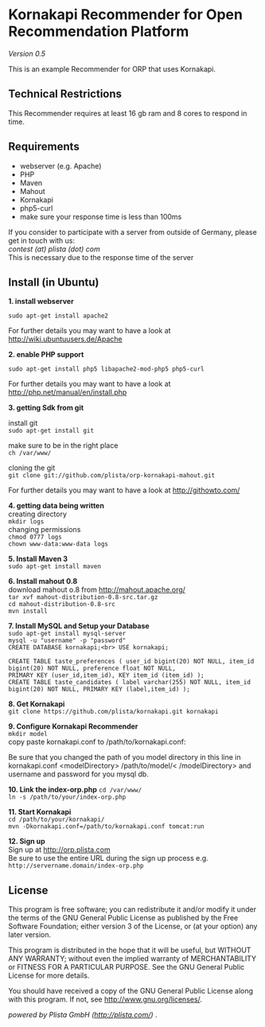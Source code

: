 Kornakapi Recommender for Open Recommendation Platform
==================================
*Version 0.5*

This is an example Recommender for ORP that uses Kornakapi.

Technical Restrictions
----------------------

This Recommender requires at least 16 gb ram and 8 cores to respond in time.




Requirements
------------
-  webserver (e.g. Apache)
-  PHP
- Maven
- Mahout
- Kornakapi
- php5-curl
-  make sure your response time is less than 100ms

If you consider to participate with a server from outside of Germany, please get in touch with us:<br>
*contest (at) plista (dot) com* <br>
This is necessary due to the response time of the server

Install (in Ubuntu)
-------------------

**1. install webserver**


`sudo apt-get install apache2`

For further details you may want to have a look at http://wiki.ubuntuusers.de/Apache


**2. enable PHP support**

`sudo apt-get install php5 libapache2-mod-php5 php5-curl`



For further details you may want to have a look at http://php.net/manual/en/install.php

**3. getting Sdk from git**

 install git<br>
`sudo apt-get install git`

 make sure to be in the right place<br>
`ch /var/www/`

 cloning the git<br>
`git clone git://github.com/plista/orp-kornakapi-mahout.git`

For further details you may want to have a look at http://githowto.com/


**4. getting data being written** <br>
creating directory <br>
`mkdir logs` <br>
changing permissions <br>
`chmod 0777 logs` <br>
`chown www-data:www-data logs` <br>

**5. Install Maven 3**<br>
`sudo apt-get install maven`

**6. Install mahout 0.8**<br>
download mahout o.8 from http://mahout.apache.org/<br>
`tar xvf mahout-distribution-0.8-src.tar.gz`<br>
`cd mahout-distribution-0.8-src`<br>
`mvn install`<br>

**7. Install MySQL and Setup your Database**<br>
`sudo apt-get install mysql-server`<br>
`mysql -u "username" -p "password"`<br>
`CREATE DATABASE kornakapi;<br>
USE kornakapi;`<br>

`CREATE TABLE taste_preferences (
  user_id bigint(20) NOT NULL,
  item_id bigint(20) NOT NULL,
  preference float NOT NULL,`<br>
  `PRIMARY KEY (user_id,item_id),
  KEY item_id (item_id)
);`
<br>
`CREATE TABLE taste_candidates (
  label varchar(255) NOT NULL,
  item_id bigint(20) NOT NULL,
  PRIMARY KEY (label,item_id)
);`

**8. Get Kornakapi**<br>
`git clone https://github.com/plista/kornakapi.git kornakapi`

**9. Configure Kornakapi Recommender**<br>
`mkdir model`<br>
copy paste kornakapi.conf to /path/to/kornakapi.conf:

Be sure that you changed the path of you model directory in this line in kornakapi.conf &lt;modelDirectory&gt; /path/to/model/&lt; /modelDirectory&gt;
and username and password for you mysql db.

**10. Link the index-orp.php**
`cd /var/www/`<br>
`ln -s /path/to/your/index-orp.php`<br>

**11. Start Kornakapi**<br>
`cd /path/to/your/kornakapi/`<br>
`mvn -Dkornakapi.conf=/path/to/kornakapi.conf tomcat:run`

**12. Sign up** <br>
Sign up at http://orp.plista.com <br>
Be sure to use the entire URL during the sign up process e.g.
`http://servername.domain/index-orp.php`

License
-------
This program is free software; you can redistribute it and/or
modify it under the terms of the GNU General Public License as
published by the Free Software Foundation; either version 3 of
the License, or (at your option) any later version.

This program is distributed in the hope that it will be useful,
but WITHOUT ANY WARRANTY; without even the implied warranty of
MERCHANTABILITY or FITNESS FOR A PARTICULAR PURPOSE.  See the
GNU General Public License for more details.

You should have received a copy of the GNU General Public License
along with this program.  If not, see <http://www.gnu.org/licenses/>.



*powered by Plista GmbH (http://plista.com/)* .


